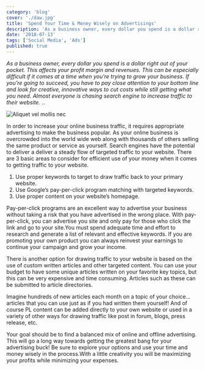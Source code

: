 ```yaml
---
category: 'blog'
cover: './daw.jpg'
title: 'Spend Your Time & Money Wisely on Advertisings'
description: 'As a business owner, every dollar you spend is a dollar right out of your pocket. This affects your profit margin and revenues..'
date: '2018-07-13'
tags: ['Social Media', 'Ads']
published: true
---
```


_As a business owner, every dollar you spend is a dollar right out of your pocket. This affects your profit margin and revenues. This can be especially difficult if it comes at a time when you’re trying to grow your business. If you’re going to succeed, you have to pay close attention to your bottom line and look for creative, innovative ways to cut costs while still getting what you need. Almost everyone is chasing search engine to increase traffic to their website. ._.

![Aliquet vel mollis nec](./.jpg)

In order to increase your online business traffic, it requires appropriate advertising to make the business popular. As your online business is overcrowded into the world wide web along with thousands of others selling the same product or service as yourself. Search engines have the potential to deliver a deliver a steady flow of targeted traffic to your website. There are 3 basic areas to consider for efficient use of your money when it comes to getting traffic to your website.

1. Use proper keywords to target to draw traffic back to your primary website.
2. Use Google’s pay-per-click program matching with targeted keywords.
3. Use proper content on your website’s homepage.

Pay-per-click programs are an excellent way to advertise your business without taking a risk that you have advertised in the wrong place. With pay-per-click, you can advertise you site and only pay for those who click the link and go to your site.You must spend adequate time and effort to research and generate a list of relevant and effective keywords. If you are promoting your own product you can always reinvest your earnings to continue your campaign and grow your income.

There is another option for drawing traffic to your website is based on the use of custom written articles and other targeted content. You can use your budget to have some unique articles written on your favorite key topics, but this can be very expensive and time consuming. Articles such as these can be submitted to article directories.

Imagine hundreds of new articles each month on a topic of your choice…articles that you can use just as if you had written them yourself! And of course PL content can be added directly to your own website or used in a variety of other ways for drawing traffic like post in forum, blogs, press release, etc.

Your goal should be to find a balanced mix of online and offline advertising. This will go a long way towards getting the greatest bang for your advertising buck! Be sure to explore your options and use your time and money wisely in the process.With a little creativity you will be maximizing your profits while minimizing your expenses.
